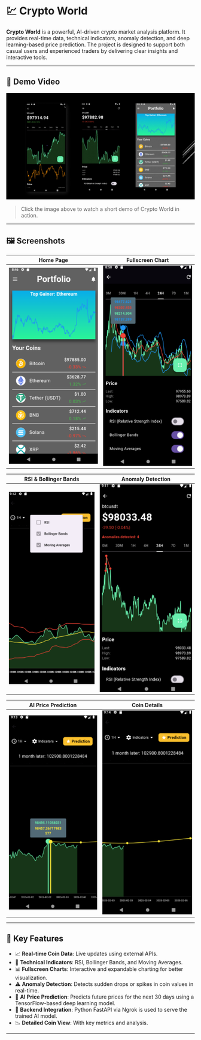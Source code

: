 # 💹 Crypto World

**Crypto World** is a powerful, AI-driven crypto market analysis platform. It provides real-time data, technical indicators, anomaly detection, and deep learning-based price prediction. The project is designed to support both casual users and experienced traders by delivering clear insights and interactive tools.

---

## 🎥 Demo Video

[![Watch the Demo](assets/screenshots/preview.jpeg)](https://www.youtube.com/shorts/9b4NrTnpcw4)

> Click the image above to watch a short demo of Crypto World in action.

---

## 🖼️ Screenshots

| Home Page | Fullscreen Chart |
|-----------|------------------|
| ![](assets/screenshots/portfolio.png) | ![](assets/screenshots/indicators.png) |

| RSI & Bollinger Bands | Anomaly Detection |
|------------------------|------------------|
| ![](assets/screenshots/indicators3.png) | ![](assets/screenshots/indicators2.png) |

| AI Price Prediction | Coin Details |
|---------------------|--------------|
| ![](assets/screenshots/prediction.png) | ![](assets/screenshots/prediction2.png) |

---

## 🧠 Key Features

- 📈 **Real-time Coin Data**: Live updates using external APIs.
- 🧮 **Technical Indicators**: RSI, Bollinger Bands, and Moving Averages.
- 📊 **Fullscreen Charts**: Interactive and expandable charting for better visualization.
- ⚠️ **Anomaly Detection**: Detects sudden drops or spikes in coin values in real-time.
- 🤖 **AI Price Prediction**: Predicts future prices for the next 30 days using a TensorFlow-based deep learning model.
- 🔗 **Backend Integration**: Python FastAPI via Ngrok is used to serve the trained AI model.
- 📉 **Detailed Coin View**: With key metrics and analysis.

---
